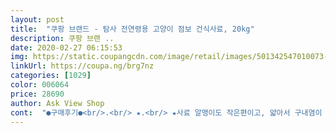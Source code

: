 ```yaml
---
layout: post 
title:  "쿠팡 브랜드 - 탐사 전연령용 고양이 점보 건식사료, 20kg" 
description: 쿠팡 브랜 ..
date: 2020-02-27 06:15:53 
img: https://static.coupangcdn.com/image/retail/images/501342547010073-eef2075d-3eb3-4ad5-ac56-5991d34f0a0f.jpg 
linkUrl: https://coupa.ng/brg7nz 
categories: [1029] 
color: 006064 
price: 28690 
author: Ask View Shop 
cont:  "●구매후기●<br/>.<br/> ★.<br/> ★사료 알맹이도 작은편이고, 얇아서 구내염이 있는 아이들에게 좋을거 같아요.<br/> ★.<br/> ★<br/>관리 받지 못하는 아이들에게 필요한 요소도 들어가 있네요.<br/><br/>그리구 알맹이가 작구, 얇아서 고양이들이 먹기에 편하겠어요.<br/> (강아지사료처럼 생기지 않았네여~<br/>기존에 먹이던 웰츠 사료랑 사이즈나 모양 구분이 안 갈 정도로 거의 흡사해요(왼쪽이 탐사 오른쪽이 웰츠).<br/> 만져보니 기름기는 별로 없고 담백할 것 같네요.<br/> 대용량이라 길냥이 사료로도 아주 괜찮을 것 같아요.<br/><br/>다만 옥수수(곡물)이 들어간게 성분 면에서는 살짝 아쉽고, 과일이 이것저것 들어가서 냥이에게 호불호는 있을 수 있겠어요.<br/> 모든 사료 취향이 냥바냥이긴 하죠ㅋ 실제 저희 둘째는 간식처럼 아주 잘먹는데 첫째는 냄새만 맡고 가버리네요ㅎㅎ<br/>먹여보고 후기 적을께요.<br/><br/>수입사료보다 잘 먹다니... <br/>.<br/>(기호성 통과요~~)<br/>엄청 맛있게 먹는건 탐사고양이 사료 개별 낱개 포장 되있는거를 선호하구요.<br/><br/>이 사료는 냥이들이 무난하게 먹네요.<br/><br/>집 앞에 길아이도 잘 먹어서 좋아요~~ 첫구매에 성공했네여.<br/>.<br/><br/>집에서 모시고 있는 두 냥이들 사료는 한 종류를 너무 오래 주면 질릴 것 같아 바꿔주곤 하는데요.<br/> 탐사 제품은 전체적으로 퀄리티가 좋고 특히 고양이 모래를 잘 쓰고 있어서 사료도 믿음이 가요.<br/> 사료는 보통 6키로 이상은 잘 없는데 20키로 대용량이라 보관만 잘 한다면 넘 경제적이고 괜찮네요.<br/> 소분하거나 방습제 넣어서 관리하시면 될 것 같아요.<br/><br/>치킨수프같은 기호도 좋아서 유명한 외국 사료도 어떤건 전성분 보면 chicken meal이 들어가서 성분 잘 따져봐야 하거든요.<br/> 이건 신선한 닭고기를 사용했다고 하니 믿을 수 있겠어요.<br/><br/>코로나 때문에 동네 대형펫샵에 가질 못해 쿠팡에서 양이사료를 구매했네요.<br/> 제가 주로 구매했던<br/>프로캣보다 가격이 저렴해서 기호성에 걱정이 되었는데, 우리집 양양이두 잘 먹네요.<br/> 비슷한 돈에 주고 산<br/>" 
---
```

